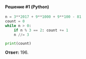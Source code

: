 #### Решение #1 (Python)
```python
n = 3**2017 + 9**1000 + 9**100 - 81
count = 0
while n > 0:
	if n % 3 == 2: count += 1
	n //= 3

print(count)
```
**Ответ:** 196.
